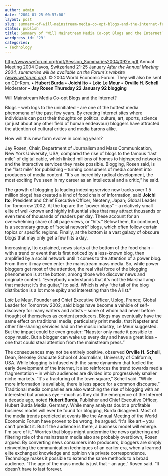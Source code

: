 ```yaml
---
author: admin
date: '2004-01-25 00:57:00'
layout: post
slug: summary-of-will-mainstream-media-co-opt-blogs-and-the-internet-from-davos
status: publish
title: Summary of "Will Mainstream Media Co-opt Blogs and the Internet?" from Davos
wordpress_id: '29'
categories:
- Technology
---
```

<a href="http://www.weforum.org/pdf/Session_Summaries2004/092e.pdf">http://www.weforum.org/pdf/Session_Summaries2004/092e.pdf</a>
Annual Meeting 2004
Davos, Switzerland
21-25 January
<em>After the Annual Meeting 2004, summaries will be available on the Forum's website (<a href="http://www.weforum.org/">www.weforum.org</a>).
</em>© 2004 World Economic Forum. They will also be sent on CD-Rom.
• <strong>Hubert Burda </strong>• <strong>Joichi Ito </strong>• <strong>Loïc Le Meur </strong>• <strong>Orville H. Schell</strong>
Moderator • <strong>Jay Rosen
Thursday 22 January
92 blogging</strong>

<strong>
</strong>Will Mainstream Media Co-opt Blogs and the Internet?

Blogs – web logs to the uninitiated – are one of the hottest media phenomena of the past few years. By creating Internet sites where individuals can post their thoughts on politics, culture, art, sports, science (or just about any other field of human endeavour) bloggers have attracted the attention of cultural critics and media barons alike.

How will this new form evolve in coming years?

Jay Rosen, Chair, Department of Journalism and Mass Communication, New York University, USA, compared the rise of blogs to the famous “last mile” of digital cable, which linked millions of homes to highspeed networks and the interactive services they make possible. Blogging, Rosen said, is the “last mile” for publishing – turning consumers of media content into producers of media content. “It's an incredibly radical development, the most exciting I've seen in my career as an intellectual and a critic,” he said.

The growth of blogging (a leading indexing service now tracks over 1.5 million blogs) has created a kind of food chain of information, said <strong>Joichi Ito</strong>, President and Chief Executive Officer, Neoteny, Japan; Global Leader for Tomorrow 2002. At the top are the “power blogs” – a relatively small elite of well-known and highly influential sites that may attract thousands or even tens of thousands of readers per day. These account for an overwhelming share of all page views, or “hits.” Below them, Ito continued, is a secondary group of “social network” blogs, which often follow certain topics or specific regions. Finally, at the bottom is a vast galaxy of obscure blogs that may only get a few hits a day.

Increasingly, Ito explained, news starts at the bottom of the food chain – with a trend or event that is first noticed by a less-known blog, then amplified by a social network until it comes to the attention of a power blog. From there it may even enter the mainstream mass media. So, while power bloggers get most of the attention, the real vital force of the blogging phenomenon is at the bottom, among those who discover news and originate content. “Everybody understands that it's not the Marshall amp that matters; it's the guitar,” Ito said. Which is why “the tail of the blog distribution is a lot more spiky and interesting than the A list.”

Loïc Le Meur, Founder and Chief Executive Officer, Ublog, France; Global Leader for Tomorrow 2002, said blogs have become a vehicle of self-discovery for many writers and artists – some of whom had never before thought of themselves as content producers. Blogs may eventually have the same effect on traditional media, particularly print media, that Napster and other file-sharing services had on the music industry, Le Meur suggested. But the impact could be even greater: “Napster only made it possible to copy music. But a blogger can wake up every day and have a great idea – one that could steal attention from the mainstream press.”

The consequences may not be entirely positive, observed <strong>Orville H. Schell</strong>, Dean, Berkeley Graduate School of Journalism, University of California, USA. While blogging is infused with the same dynamism that fuelled the early development of the Internet, it also reinforces the trend towards media fragmentation – in which audiences are divided into progressively smaller niche markets. “It's a fracturing of the town square,” Schell said. “While more information is available, there is less space for a common discourse.” Traditional media companies are also watching the rise of blogging with an interested but anxious eye – much as they did the emergence of the Internet a decade ago, noted <strong>Hubert Burda</strong>, Publisher and Chief Executive Officer, Hubert Burda Media, Germany. While many analysts doubt a profitable business model will ever be found for blogging, Burda disagreed. Most of the media trends predicted at events like the Annual Meeting of the World Economic Forum have proven to be wrong, he argued. “It's like art – you can't predict it. But if the audience is there, a business model will emerge. I'm sure of it.”
Worries that blogs might undermine the news gathering and filtering role of the mainstream media also are probably overblown, Rosen argued. By converting news consumers into producers, bloggers are simply reinventing the communication techniques of an earlier era, when a learned elite exchanged knowledge and opinion via private correspondence. Technology makes it possible to extend the same methods to a broad audience. “The age of the mass media is just that – an age,” Rosen said. “It doesn't have to last forever.
